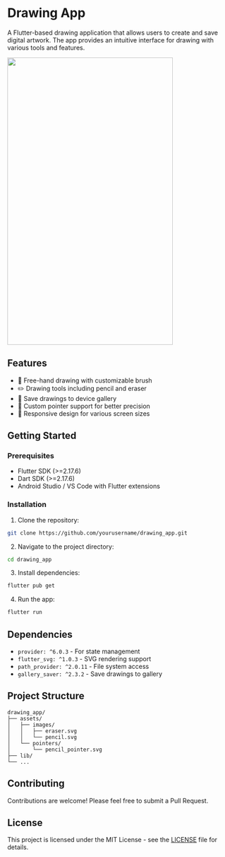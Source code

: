 # Drawing App

A Flutter-based drawing application that allows users to create and save digital artwork. The app provides an intuitive interface for drawing with various tools and features.

<img src="https://user-images.githubusercontent.com/12158468/185896735-2046411e-d47c-4e3c-96fb-cb4c82f6bec1.gif" width="375" height="650"/>

## Features

- 🎨 Free-hand drawing with customizable brush
- ✏️ Drawing tools including pencil and eraser
- 💾 Save drawings to device gallery
- 🎯 Custom pointer support for better precision
- 📱 Responsive design for various screen sizes

## Getting Started

### Prerequisites

- Flutter SDK (>=2.17.6)
- Dart SDK (>=2.17.6)
- Android Studio / VS Code with Flutter extensions

### Installation

1. Clone the repository:
```bash
git clone https://github.com/yourusername/drawing_app.git
```

2. Navigate to the project directory:
```bash
cd drawing_app
```

3. Install dependencies:
```bash
flutter pub get
```

4. Run the app:
```bash
flutter run
```

## Dependencies

- `provider: ^6.0.3` - For state management
- `flutter_svg: ^1.0.3` - SVG rendering support
- `path_provider: ^2.0.11` - File system access
- `gallery_saver: ^2.3.2` - Save drawings to gallery

## Project Structure

```
drawing_app/
├── assets/
│   ├── images/
│   │   ├── eraser.svg
│   │   └── pencil.svg
│   └── pointers/
│       └── pencil_pointer.svg
├── lib/
└── ...
```

## Contributing

Contributions are welcome! Please feel free to submit a Pull Request.

## License

This project is licensed under the MIT License - see the [LICENSE](LICENSE) file for details.
